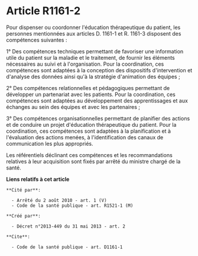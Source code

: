 # Article R1161-2

Pour dispenser ou coordonner l'éducation thérapeutique du patient, les personnes mentionnées aux articles D. 1161-1 et R.
1161-3 disposent des compétences suivantes : 

1° Des compétences techniques permettant de favoriser une information utile du patient sur la maladie et le traitement, de
fournir les éléments nécessaires au suivi et à l'organisation. Pour la coordination, ces compétences sont adaptées à la
conception des dispositifs d'intervention et d'analyse des données ainsi qu'à la stratégie d'animation des équipes ; 

2° Des compétences relationnelles et pédagogiques permettant de développer un partenariat avec les patients. Pour la
coordination, ces compétences sont adaptées au développement des apprentissages et aux échanges au sein des équipes et avec
les partenaires ; 

3° Des compétences organisationnelles permettant de planifier des actions et de conduire un projet d'éducation thérapeutique
du patient. Pour la coordination, ces compétences sont adaptées à la planification et à l'évaluation des actions menées, à
l'identification des canaux de communication les plus appropriés. 

Les référentiels déclinant ces compétences et les recommandations relatives à leur acquisition sont fixés par arrêté du
ministre chargé de la santé.

**Liens relatifs à cet article**

	**Cité par**:

	  - Arrêté du 2 août 2010 - art. 1 (V)
	  - Code de la santé publique - art. R1521-1 (M)

	**Créé par**:

	  - Décret n°2013-449 du 31 mai 2013 - art. 2

	**Cite**:

	  - Code de la santé publique - art. D1161-1

